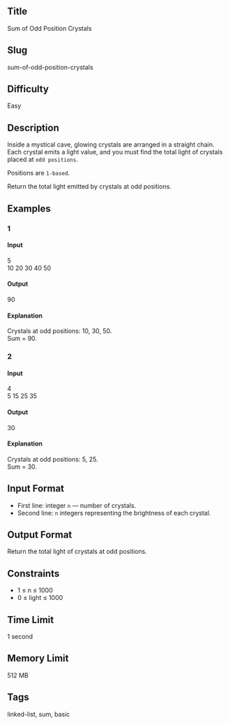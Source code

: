 ## Title
Sum of Odd Position Crystals

## Slug
sum-of-odd-position-crystals

## Difficulty
Easy

## Description

Inside a mystical cave, glowing crystals are arranged in a straight chain.  
Each crystal emits a light value, and you must find the total light of crystals placed at `odd positions`.

Positions are `1-based`.

Return the total light emitted by crystals at odd positions.

## Examples

### 1

#### Input
5  
10 20 30 40 50  

#### Output
90  

#### Explanation
Crystals at odd positions: 10, 30, 50.  
Sum = 90.

### 2

#### Input
4  
5 15 25 35  

#### Output
30  

#### Explanation
Crystals at odd positions: 5, 25.  
Sum = 30.

## Input Format
- First line: integer `n` — number of crystals.  
- Second line: `n` integers representing the brightness of each crystal.

## Output Format
Return the total light of crystals at odd positions.

## Constraints
- 1 ≤ n ≤ 1000  
- 0 ≤ light ≤ 1000  

## Time Limit
1 second

## Memory Limit
512 MB

## Tags
linked-list, sum, basic
